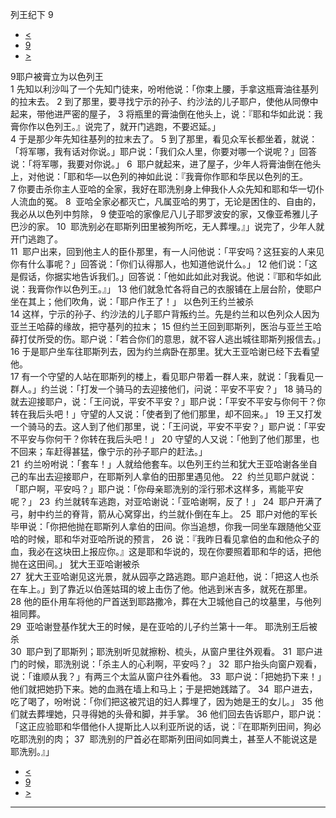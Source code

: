 ﻿





 列王纪下 9




* [<](bible/2KI08.md)
* [9](bible/2KI.md)
* [>](bible/2KI10.md)



 
9耶户被膏立为以色列王  
1 先知以利沙叫了一个先知门徒来，吩咐他说：「你束上腰，手拿这瓶膏油往基列的拉末去。 
2 到了那里，要寻找宁示的孙子、约沙法的儿子耶户，使他从同僚中起来，带他进严密的屋子， 
3 将瓶里的膏油倒在他头上，说：『耶和华如此说：我膏你作以色列王。』说完了，就开门逃跑，不要迟延。」  
4 于是那少年先知往基列的拉末去了。 
5 到了那里，看见众军长都坐着，就说：「将军哪，我有话对你说。」耶户说：「我们众人里，你要对哪一个说呢？」回答说：「将军哪，我要对你说。」 
6  耶户就起来，进了屋子，少年人将膏油倒在他头上，对他说：「耶和华—以色列的神如此说：『我膏你作耶和华民以色列的王。 
7 你要击杀你主人亚哈的全家，我好在耶洗别身上伸我仆人众先知和耶和华一切仆人流血的冤。 
8  亚哈全家必都灭亡，凡属亚哈的男丁，无论是困住的、自由的，我必从以色列中剪除， 
9 使亚哈的家像尼八儿子耶罗波安的家，又像亚希雅儿子巴沙的家。 
10  耶洗别必在耶斯列田里被狗所吃，无人葬埋。』」说完了，少年人就开门逃跑了。  
11  耶户出来，回到他主人的臣仆那里，有一人问他说：「平安吗？这狂妄的人来见你有什么事呢？」回答说：「你们认得那人，也知道他说什么。」 
12 他们说：「这是假话，你据实地告诉我们。」回答说：「他如此如此对我说。他说：『耶和华如此说：我膏你作以色列王。』」 
13 他们就急忙各将自己的衣服铺在上层台阶，使耶户坐在其上；他们吹角，说：「耶户作王了！」 以色列王约兰被杀  
14 这样，宁示的孙子、约沙法的儿子耶户背叛约兰。先是约兰和以色列众人因为亚兰王哈薛的缘故，把守基列的拉末； 
15 但约兰王回到耶斯列，医治与亚兰王哈薛打仗所受的伤。耶户说：「若合你们的意思，就不容人逃出城往耶斯列报信去。」 
16 于是耶户坐车往耶斯列去，因为约兰病卧在那里。犹大王亚哈谢已经下去看望他。  
17 有一个守望的人站在耶斯列的楼上，看见耶户带着一群人来，就说：「我看见一群人。」约兰说：「打发一个骑马的去迎接他们，问说：平安不平安？」 
18 骑马的就去迎接耶户，说：「王问说，平安不平安？」耶户说：「平安不平安与你何干？你转在我后头吧！」守望的人又说：「使者到了他们那里，却不回来。」 
19 王又打发一个骑马的去。这人到了他们那里，说：「王问说，平安不平安？」耶户说：「平安不平安与你何干？你转在我后头吧！」 
20 守望的人又说：「他到了他们那里，也不回来；车赶得甚猛，像宁示的孙子耶户的赶法。」  
21  约兰吩咐说：「套车！」人就给他套车。以色列王约兰和犹大王亚哈谢各坐自己的车出去迎接耶户，在耶斯列人拿伯的田那里遇见他。 
22  约兰见耶户就说：「耶户啊，平安吗？」耶户说：「你母亲耶洗别的淫行邪术这样多，焉能平安呢？」 
23  约兰就转车逃跑，对亚哈谢说：「亚哈谢啊，反了！」 
24  耶户开满了弓，射中约兰的脊背，箭从心窝穿出，约兰就仆倒在车上。 
25  耶户对他的军长毕甲说：「你把他抛在耶斯列人拿伯的田间。你当追想，你我一同坐车跟随他父亚哈的时候，耶和华对亚哈所说的预言， 
26 说：『我昨日看见拿伯的血和他众子的血，我必在这块田上报应你。』这是耶和华说的，现在你要照着耶和华的话，把他抛在这田间。」 犹大王亚哈谢被杀  
27  犹大王亚哈谢见这光景，就从园亭之路逃跑。耶户追赶他，说：「把这人也杀在车上。」到了靠近以伯莲姑珥的坡上击伤了他。他逃到米吉多，就死在那里。 
28 他的臣仆用车将他的尸首送到耶路撒冷，葬在大卫城他自己的坟墓里，与他列祖同葬。  
29  亚哈谢登基作犹大王的时候，是在亚哈的儿子约兰第十一年。 耶洗别王后被杀  
30  耶户到了耶斯列；耶洗别听见就擦粉、梳头，从窗户里往外观看。 
31  耶户进门的时候，耶洗别说：「杀主人的心利啊，平安吗？」 
32  耶户抬头向窗户观看，说：「谁顺从我？」有两三个太监从窗户往外看他。 
33  耶户说：「把她扔下来！」他们就把她扔下来。她的血溅在墙上和马上；于是把她践踏了。 
34  耶户进去，吃了喝了，吩咐说：「你们把这被咒诅的妇人葬埋了，因为她是王的女儿。」 
35 他们就去葬埋她，只寻得她的头骨和脚，并手掌。 
36 他们回去告诉耶户，耶户说：「这正应验耶和华借他仆人提斯比人以利亚所说的话，说：『在耶斯列田间，狗必吃耶洗别的肉； 
37  耶洗别的尸首必在耶斯列田间如同粪土，甚至人不能说这是耶洗别。』」 
* [<](bible/2KI08.md)
* [9](bible/2KI.md)
* [>](bible/2KI10.md)





---









